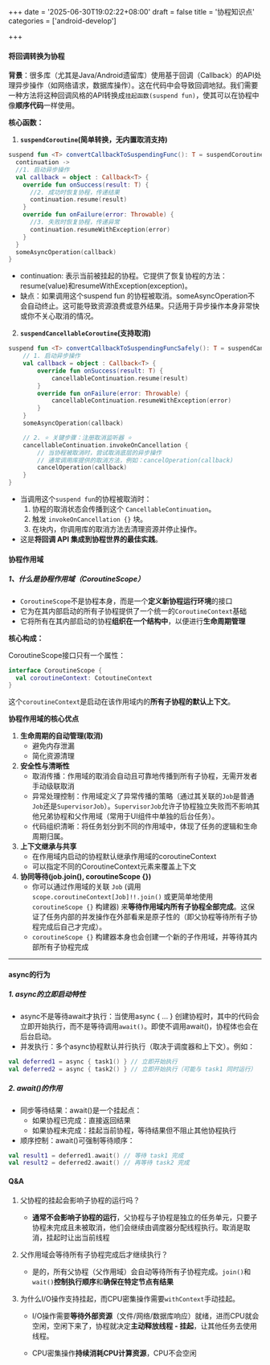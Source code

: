 +++
date = '2025-06-30T19:02:22+08:00'
draft = false
title = '协程知识点'
categories = ['android-develop']

+++

#### 将回调转换为协程

**背景**：很多库（尤其是Java/Android遗留库）使用基于回调（Callback）的API处理异步操作（如网络请求，数据库操作）。这在代码中会导致回调地狱。我们需要一种方法将这种回调风格的API转换成`挂起函数(suspend fun)`，使其可以在协程中像**顺序代码**一样使用。

**核心函数：**

1. **`suspendCoroutine`(简单转换，无内置取消支持)**

```kotlin
suspend fun <T> convertCallbackToSuspendingFunc(): T = suspendCoroutine {
  continuation ->
  //1. 启动异步操作
  val callback = object : Callback<T> {
    override fun onSuccess(result: T) {
      //2. 成功时恢复协程，传递结果
      continuation.resume(result)
    }
    override fun onFailure(error: Throwable) {
      //3. 失败时恢复协程，传递异常
      continuation.resumeWithException(error)
    }
  }
  someAsyncOperation(callback)
}
```

* continuation: 表示当前被挂起的协程。它提供了恢复协程的方法：resume(value)和resumeWithException(exception)。
* 缺点：如果调用这个suspend fun 的协程被取消。someAsyncOperation不会自动终止。这可能导致资源浪费或意外结果。只适用于异步操作本身非常快或你不关心取消的情况。

2. **`suspendCancellableCoroutine`(支持取消)**

```kotlin
suspend fun <T> convertCallbackToSuspendingFuncSafely(): T = suspendCancellableCoroutine { cancellableContinuation ->
    // 1. 启动异步操作
    val callback = object : Callback<T> {
        override fun onSuccess(result: T) {
            cancellableContinuation.resume(result)
        }
        override fun onFailure(error: Throwable) {
            cancellableContinuation.resumeWithException(error)
        }
    }
    someAsyncOperation(callback)

    // 2. ⭐ 关键步骤：注册取消监听器 ⭐
    cancellableContinuation.invokeOnCancellation {
        // 当协程被取消时，尝试取消底层的异步操作
        // 通常调用库提供的取消方法，例如：cancelOperation(callback)
        cancelOperation(callback)
    }
}
```

- 当调用这个`suspend fun`的协程被取消时：
  1. 协程的取消状态会传播到这个 `CancellableContinuation`。
  2. 触发 `invokeOnCancellation {}` 块。
  3. 在块内，你调用库的取消方法去清理资源并停止操作。
- 这是**将回调 API 集成到协程世界的最佳实践**。

#### 协程作用域

##### 1、什么是协程作用域（CoroutineScope）

* `CoroutineScope`不是协程本身，而是一个**定义新协程运行环境**的接口
* 它为在其内部启动的所有子协程提供了一个统一的`CoroutineContext`基础
* 它将所有在其内部启动的协程**组织在一个结构中**，以便进行**生命周期管理**

**核心构成：**

CoroutineScope接口只有一个属性：

```kotlin
interface CoroutineScope {
  val coroutineContext: CotoutineContext
}
```

这个`coroutineContext`是启动在该作用域内的**所有子协程的默认上下文**。

**协程作用域的核心优点**

1. **生命周期的自动管理(取消)**
   * 避免内存泄漏
   * 简化资源清理
2. **安全性与清晰性**
   * 取消传播：作用域的取消会自动且可靠地传播到所有子协程，无需开发者手动级联取消
   * 异常处理控制：作用域定义了异常传播的策略（通过其关联的`Job`是普通`Job`还是`SupervisorJob`）。`SupervisorJob`允许子协程独立失败而不影响其他兄弟协程和父作用域（常用于UI组件中单独的后台任务）。
   * 代码组织清晰：将任务划分到不同的作用域中，体现了任务的逻辑和生命周期归属。
3. **上下文继承与共享**
   * 在作用域内启动的协程默认继承作用域的coroutineContext
   * 可以指定不同的CoroutineContext元素来覆盖上下文
4. **协同等待(job.join(), coroutineScope {})**
   * 你可以通过作用域的关联 `Job` (调用 `scope.coroutineContext[Job]!!.join()` 或更简单地使用 `coroutineScope {}` 构建器) 来**等待作用域内所有子协程全部完成**。这保证了任务内部的并发操作在外部看来是原子性的（即父协程等待所有子协程完成后自己才完成）。
   * `coroutineScope {}` 构建器本身也会创建一个新的子作用域，并等待其内部所有子协程完成

----

#### async的行为

##### 1. async的立即启动特性

* async不是等待await才执行：当使用async { ... } 创建协程时，其中的代码会立即开始执行，而不是等待调用`await()`。即使不调用await()，协程体也会在后台启动。
* 并发执行：多个async协程默认并行执行（取决于调度器和上下文）。例如：

```kotlin
val deferred1 = async { task1() } // 立即开始执行
val deferred2 = async { task2() } // 立即开始执行（可能与 task1 同时运行）
```

##### 2. await()的作用

* 同步等待结果：await()是一个挂起点：
  * 如果协程已完成：直接返回结果
  * 如果协程未完成：挂起当前协程，等待结果但不阻止其他协程执行
* 顺序控制：await()可强制等待顺序：

```kotlin
val result1 = deferred1.await() // 等待 task1 完成
val result2 = deferred2.await() // 再等待 task2 完成
```

#### Q&A

1. 父协程的挂起会影响子协程的运行吗？
   * **通常不会影响子协程的运行**，父协程与子协程是独立的任务单元，只要子协程未完成且未被取消，他们会继续由调度器分配线程执行。取消是取消，挂起时让出当前线程

2. 父作用域会等待所有子协程完成后才继续执行？
   * 是的，所有父协程（父作用域）会自动等待所有子协程完成。`join()`和`wait()`**控制执行顺序**和**确保在特定节点有结果**

3. 为什么I/O操作支持挂起，而CPU密集操作需要`withContext`手动挂起。

   * I/O操作需要**等待外部资源**（文件/网络/数据库响应）就绪，进而CPU就会空闲，空闲下来了，协程就决定**主动释放线程 - 挂起**，让其他任务去使用线程。

   * CPU密集操作**持续消耗CPU计算资源**，CPU不会空闲
